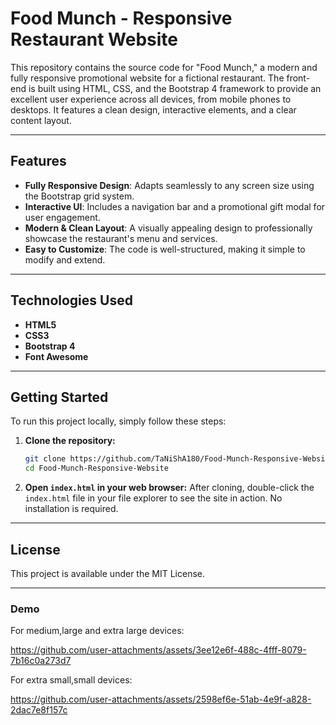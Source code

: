 # Food Munch - Responsive Restaurant Website

This repository contains the source code for "Food Munch," a modern and fully responsive promotional website for a fictional restaurant.
The front-end is built using HTML, CSS, and the Bootstrap 4 framework to provide an excellent user experience across all devices, 
from mobile phones to desktops. It features a clean design, interactive elements, and a clear content layout.

***
## Features

* **Fully Responsive Design**: Adapts seamlessly to any screen size using the Bootstrap grid system.
* **Interactive UI**: Includes a navigation bar and a promotional gift modal for user engagement.
* **Modern & Clean Layout**: A visually appealing design to professionally showcase the restaurant's menu and services.
* **Easy to Customize**: The code is well-structured, making it simple to modify and extend.

***
## Technologies Used

* **HTML5**
* **CSS3**
* **Bootstrap 4**
* **Font Awesome**

***
## Getting Started

To run this project locally, simply follow these steps:

1.  **Clone the repository:**
    ```sh
    git clone https://github.com/TaNiShA180/Food-Munch-Responsive-Website.git 
    cd Food-Munch-Responsive-Website
    ```
2.  **Open `index.html` in your web browser:**
    After cloning, double-click the `index.html` file in your file explorer to see the site in action. No installation is required.

***
##  License

This project is available under the MIT License.
***
### Demo 
For medium,large and extra large devices:


https://github.com/user-attachments/assets/3ee12e6f-488c-4fff-8079-7b16c0a273d7


For extra small,small devices:


https://github.com/user-attachments/assets/2598ef6e-51ab-4e9f-a828-2dac7e8f157c
